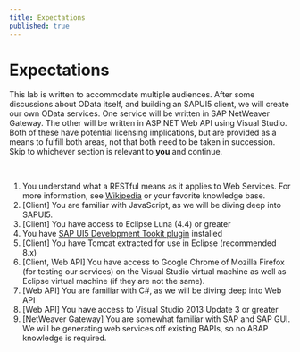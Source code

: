 ```yaml
---
title: Expectations
published: true
---
```


# Expectations

This lab is written to accommodate multiple audiences. After some discussions about OData itself, and building an SAPUI5 client, we will create our own OData services. One service will be written in SAP NetWeaver Gateway. The other will be written in ASP.NET Web API using Visual Studio. Both of these have potential licensing implications, but are provided as a means to fulfill both areas, not that both need to be taken in succession. Skip to whichever section is relevant to **you** and continue.

<br />

1. You understand what a RESTful means as it applies to Web Services. For more information, see [Wikipedia](http://en.wikipedia.org/wiki/Representational_state_transfer#Applied_to_web_services) or your favorite knowledge base.
1. [Client] You are familiar with JavaScript, as we will be diving deep into SAPUI5.
1. [Client] You have access to Eclipse Luna (4.4) or greater
  1. You have [SAP UI5 Development Tookit plugin](https://tools.hana.ondemand.com/#sapui5) installed
1. [Client] You have Tomcat extracted for use in Eclipse (recommended 8.x)
1. [Client, Web API] You have access to Google Chrome of Mozilla Firefox (for testing our services) on the Visual Studio virtual machine as well as Eclipse virtual machine (if they are not the same).
1. [Web API] You are familiar with C#, as we will be diving deep into Web API
1. [Web API] You have access to Visual Studio 2013 Update 3 or greater
1. [NetWeaver Gateway] You are somewhat familiar with SAP and SAP GUI. We will be generating web services off existing BAPIs, so no ABAP knowledge is required.
